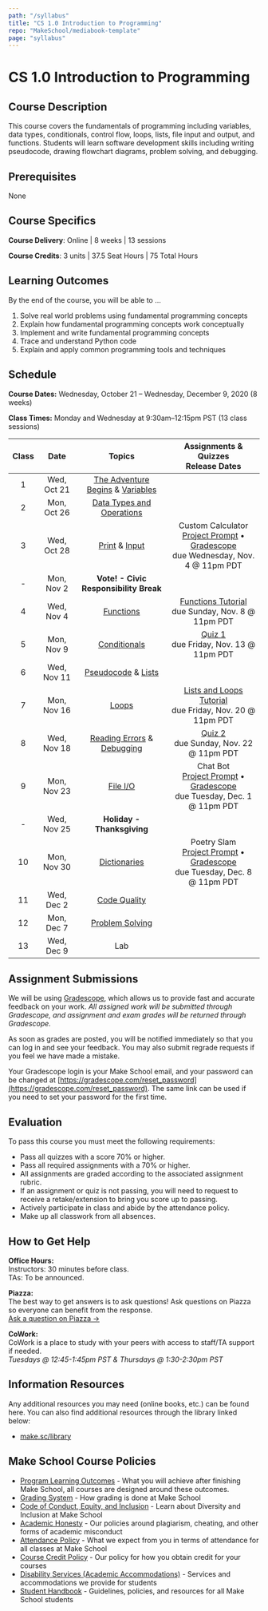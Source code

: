 ```yaml
---
path: "/syllabus"
title: "CS 1.0 Introduction to Programming"
repo: "MakeSchool/mediabook-template"
page: "syllabus"
---
```


# CS 1.0 Introduction to Programming

## Course Description

This course covers the fundamentals of programming including variables, data types, conditionals, control flow, loops, lists, file input and output, and functions. Students will learn software development skills including writing pseudocode, drawing flowchart diagrams, problem solving, and debugging.

## Prerequisites

None

## Course Specifics

**Course Delivery**: Online | 8 weeks | 13 sessions

**Course Credits**: 3 units | 37.5 Seat Hours | 75 Total Hours

## Learning Outcomes

By the end of the course, you will be able to ...

1. Solve real world problems using fundamental programming concepts
1. Explain how fundamental programming concepts work conceptually
1. Implement and write fundamental programming concepts
1. Trace and understand Python code
1. Explain and apply common programming tools and techniques

## Schedule

**Course Dates:** Wednesday, October 21 – Wednesday, December 9, 2020 (8 weeks)

**Class Times:** Monday and Wednesday at 9:30am–12:15pm PST (13 class sessions)

| Class |    Date     |                 Topics                 |                                                                         Assignments & Quizzes <br/> Release Dates                                                                          |
| :---: | :---------: | :------------------------------------: | :----------------------------------------------------------------------------------------------------------------------------------------------------------------------------------------: |
|   1   | Wed, Oct 21 |  [The Adventure Begins] & [Variables]  |
|   2   | Mon, Oct 26 |      [Data Types and Operations]       |
|   3   | Wed, Oct 28 |           [Print] & [Input]            | Custom Calculator <br/> [Project Prompt](Lessons/custom_calculator.md) • [Gradescope](https://www.gradescope.com/courses/201367/assignments/768668) <br/> due Wednesday, Nov. 4 @ 11pm PDT |
|   -   | Mon, Nov 2  | **Vote! - Civic Responsibility Break** |
|   4   | Wed, Nov 4  |              [Functions]               |                                                                  [Functions Tutorial] <br/> due Sunday, Nov. 8 @ 11pm PDT                                                                  |
|   5   | Mon, Nov 9  |             [Conditionals]             |                                                                       [Quiz 1] <br/> due Friday, Nov. 13 @ 11pm PDT                                                                        |
|   6   | Wed, Nov 11 |         [Pseudocode] & [Lists]         |
|   7   | Mon, Nov 16 |                [Loops]                 |                                                              [Lists and Loops Tutorial] <br/> due Friday, Nov. 20 @ 11pm PDT                                                               |
|   8   | Wed, Nov 18 |     [Reading Errors] & [Debugging]     |                                                                       [Quiz 2] <br/> due Sunday, Nov. 22 @ 11pm PDT                                                                        |
|   9   | Mon, Nov 23 |               [File I/O]               |           Chat Bot <br/> [Project Prompt](Lessons/chat_bot.md) • [Gradescope](https://www.gradescope.com/courses/201367/assignments/768688) <br/> due Tuesday, Dec. 1 @ 11pm PDT           |
|   -   | Wed, Nov 25 |       **Holiday - Thanksgiving**       |
|  10   | Mon, Nov 30 |             [Dictionaries]             |        Poetry Slam <br/> [Project Prompt](Lessons/poetry_slam.md) • [Gradescope](https://www.gradescope.com/courses/201367/assignments/768689) <br/> due Tuesday, Dec. 8 @ 11pm PDT        |
|  11   | Wed, Dec 2  |             [Code Quality]             |
|  12   | Mon, Dec 7  |           [Problem Solving]            |
|  13   | Wed, Dec 9  |                  Lab                   |

[the adventure begins]: Lessons/adventure_begins.md
[variables]: Lessons/variables.md
[data types and operations]: Lessons/datatypes_operations.md
[print]: Lessons/print.md
[input]: Lessons/input.md
[functions]: Lessons/functions.md
[reading errors]: Lessons/reading_errors.md
[conditionals]: Lessons/conditionals.md
[pseudocode]: Lessons/pseudocode.md
[lists]: Lessons/lists.md
[loops]: Lessons/loops.md
[debugging]: Lessons/debugging.md
[file i/o]: Lessons/file_io.md
[dictionaries]: Lessons/dictionaries.md
[code quality]: Lessons/code_quality.md
[problem solving]: Lessons/problem_solving.md
[functions tutorial]: https://www.gradescope.com/courses/201367/assignments/769069
[lists and loops tutorial]: https://www.gradescope.com/courses/201367/assignments/769103
[quiz 1]: https://www.gradescope.com/courses/201367/assignments/769102
[quiz 2]: https://www.gradescope.com/courses/201367/assignments/769104
[quiz 3]: https://www.gradescope.com/courses/201367/assignments/769105

## Assignment Submissions

We will be using [Gradescope](gradescope.com), which allows us to provide fast and accurate feedback on your work. _All assigned work will be submitted through Gradescope, and assignment and exam grades will be returned through Gradescope._

As soon as grades are posted, you will be notified immediately so that you can log in and see your feedback. You may also submit regrade requests if you feel we have made a mistake.

Your Gradescope login is your Make School email, and your password can be changed at [https://gradescope.com/reset_password](https://gradescope.com/reset_password). The same link can be used if you need to set your password for the first time.

## Evaluation

To pass this course you must meet the following requirements:

- Pass all quizzes with a score 70% or higher.
- Pass all required assignments with a 70% or higher.
- All assignments are graded according to the associated assignment rubric.
- If an assignment or quiz is not passing, you will need to request to receive a retake/extension to bring you score up to passing.
- Actively participate in class and abide by the attendance policy.
- Make up all classwork from all absences.

## How to Get Help

**Office Hours:** \
Instructors: 30 minutes before class.\
TAs: To be announced.

**Piazza:** \
The best way to get answers is to ask questions! Ask questions on Piazza so everyone can benefit from the response. \
[Ask a question on Piazza →](https://make.sc/cs1.0-piazza)

**CoWork:** \
CoWork is a place to study with your peers with access to staff/TA support if needed. \
_Tuesdays @ 12:45-1:45pm PST & Thursdays @ 1:30-2:30pm PST_

## Information Resources

Any additional resources you may need (online books, etc.) can be found here. You can also find additional resources through the library linked below:

- [make.sc/library](http://make.sc/library)

## Make School Course Policies

- [Program Learning Outcomes](https://make.sc/program-learning-outcomes) - What you will achieve after finishing Make School, all courses are designed around these outcomes.
- [Grading System](https://make.sc/grading-system) - How grading is done at Make School
- [Code of Conduct, Equity, and Inclusion](https://make.sc/code-of-conduct) - Learn about Diversity and Inclusion at Make School
- [Academic Honesty](https://make.sc/academic-honesty-policy) - Our policies around plagiarism, cheating, and other forms of academic misconduct
- [Attendance Policy](https://make.sc/attendance-policy) - What we expect from you in terms of attendance for all classes at Make School
- [Course Credit Policy](https://make.sc/course-credit-policy) - Our policy for how you obtain credit for your courses
- [Disability Services (Academic Accommodations)](https://make.sc/disability-services) - Services and accommodations we provide for students
- [Student Handbook](https://make.sc/student-handbook) - Guidelines, policies, and resources for all Make School students
